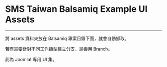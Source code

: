 # SMS Taiwan Balsamiq Example UI Assets
-----------------------------------------------------------

將 assets 資料夾放在 Balsamiq 專案目錄下面，就會自動抓取。

若有需要針對不同工作類型建立分支，請善用 Branch。

此為 Joomla! 專用 UI 集。